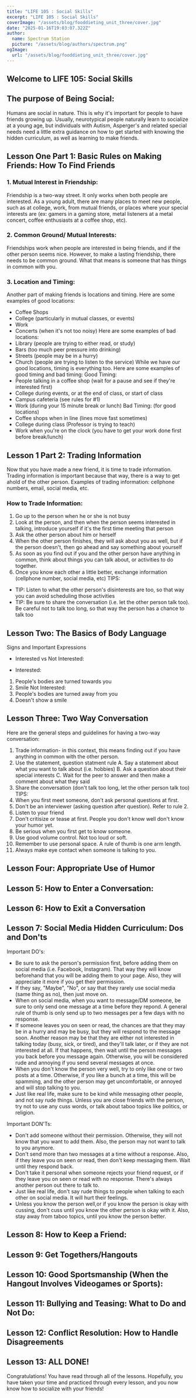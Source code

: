 ```yaml
---
title: "LIFE 105 : Social Skills"
excerpt: "LIFE 105 : Social Skills"
coverImage: "/assets/blog/fooddieting_unit_three/cover.jpg"
date: "2025-01-16T19:03:07.322Z"
author:
  name: Spectrum Station
  picture: "/assets/blog/authors/spectrum.png"
ogImage:
  url: "/assets/blog/fooddieting_unit_three/cover.jpg"
---
```

## Welcome to LIFE 105: Social Skills
## The purpose of Being Social:
Humans are social in nature. This is why it's important for people to have friends growing up. Usually, neurotypical people naturally learn to socialize at a young age, but individuals with Autism, Asperger's and related special needs need a little extra guidance on how to get started with knowing the hidden curriculum, as well as learning to make friends.
## Lesson One Part 1: Basic Rules on Making Friends: How To Find Friends
### 1. Mutual Interest in Friendship:
Friendship is a two-way street. It only works when both people are interested. As a young adult, there are many places to meet new people, such as at college, work, from mutual friends, or places where your special interests are (ex: gamers in a gaming store, metal listeners at a metal concert, coffee enthusiasts at a coffee shop, etc). 
### 2.  Common Ground/ Mutual Interests:
Friendships work when people are interested in being friends, and if the other person seems nice. However, to make a lasting friendship, there needs to be common ground. What that means is someone that has things in common with you. 
### 3.  Location and Timing:
Another part of making friends is locations and timing. Here are some examples of good locations:
 - Coffee Shops
 - College (particularly in mutual classes, or events)
 - Work
 - Concerts (when it's not too noisy)
 Here are some examples of bad locations:
 - Library (people are trying to either read, or study)
 - Bars (too much peer pressure into drinking)
 - Streets (people may be in a hurry)
 - Church (people are trying to listen to the service)
 While we have our good locations, timing is everything too. Here are some examples of good timing and bad timing:
 Good Timing: 
 - People talking in a coffee shop (wait for a pause and see if they're interested first)
 - College during events, or at the end of class, or start of class
 - Campus cafeteria (see rules for #1)
 - Work (during your 15 minute break or lunch)
Bad Timing: (for good locations)
- Coffee shops when in line (lines move fast sometimes)
- College during class (Professor is trying to teach)
- Work when you're on the clock (you have to get your work done first before break/lunch)

##  Lesson 1 Part 2: Trading Information
Now that you have made a new friend, it is time to trade information. Trading information is important because that way, there is a way to get ahold of the other person. Examples of trading information: cellphone numbers, email, social media, etc. 
### How to Trade Information:
1. Go up to the person when he or she is not busy
2. Look at the person, and then when the person seems interested in talking, introduce yourself if it's the first time meeting that person
3. Ask the other person about him or herself
4. When the other person finishes, they will ask about you as well, but if the person doesn't, then go ahead and say something about yourself
5. As soon as you find out if you and the other person have anything in common, think about things you can talk about, or activities to do together.
6. Once you know each other a little better, exchange information (cellphone number, social media, etc)
TIPS:
- TIP: Listen to what the other person's disinterests are too, so that way you can avoid scheduling those activities
- TIP: Be sure to share the conversation (i.e. let the other person talk too). Be careful not to talk too long, so that way the person has a chance to talk too


## Lesson Two: The Basics of Body Language
Signs and Important Expressions
- Interested vs Not Interested:
 
 - Interested:
 1. People's bodies are turned towards you
 2. Smile
 Not Interested: 
 1. People's bodies are turned away from you
 2. Doesn't show a smile

## Lesson Three: Two Way Conversation
Here are the general steps and guidelines for having a two-way conversation:
1. Trade information- in this context, this means finding out if you have anything in common with the other person.
2. Use the statement, question statment rule
 A. Say a statement about what you want to talk about (i.e. hobbies)
 B. Ask a question about their special interests
 C. Wait for the peer to answer and then make a comment about what they said
 3. Share the conversation (don't talk too long, let the other person talk too)
 TIPS:
 1. When you first meet someone, don't ask personal questions at first.
 2. Don't be an interviewer (asking question after question). Refer to rule 2.
 3. Listen to your friend
 4. Don't critisize or tease at first. People you don't know well don't know your humor yet.
 5. Be serious when you first get to know someone.
 6. Use good volume control. Not too loud or soft.
 7. Remember to use personal space. A rule of thumb is one arm length.
 8. Always make eye contact when someone is talking to you. 
## Lesson Four: Appropriate Use of Humor


## Lesson 5: How to Enter a Conversation:


## Lesson 6: How to Exit a Conversation

## Lesson 7: Social Media Hidden Curriculum: Dos and Don'ts
Important DO's:
- Be sure to ask the person's permission first, before adding them on social media (i.e. Facebook, Instagram). That way they will know beforehand that you will be adding them to your page. Also, they will appreciate it more if you get their permission.
- If they say, "Maybe", "No", or say that they rarely use social media (same thing as no), then just move on.
- When on social media, when you want to message/DM someone, be sure to only send one message at a time before they repond. 
A general rule of thumb is only send up to two messages per a few days with no response.
- If someone leaves you on  seen or read, the chances are that they may be in a hurry and may be busy, but they will respond to the message soon. 
Another reason may be that they are either not interested in talking today (busy, sick, or tired), and they'll talk later, or if they are not interested at all. 
If that happens, then wait until the person messages you back before you message again. Otherwise, you will be considered rude and annoying if you send several messages at once. 
- When you don't know the person very well, try to only like one or two posts at a time. Otherwise, if you like a bunch at a time,  this will be spamming, and the other person may get uncomfortable, or annoyed and will stop talking to you. 
- Just like real life, make sure to be kind while messaging other people, and not say rude things. Unless you are close friends with the person, try not to use any cuss words, or talk about taboo topics like politics, or religion.

Important DON'Ts:
- Don't add someone without their permission. Otherwise, they will not know that you want to add them. Also, the person may not want to talk to you anymore.
- Don't send more than two messages at a time without a response. Also, if they leave you on seen or read, then don't keep messaging them. Wait until they respond back.
- Don't take it personal when someone rejects your friend request, or if they leave you on seen or read with no response. There's always another person out there to talk to.
- Just like real life, don't say rude things to people when talking to each other on social media. It will hurt their feelings.
- Unless you know the person well,or if you know the person is okay with cussing, don't cuss until you know the other person is okay with it. Also, stay away from taboo topics, until you know the person better.

## Lesson 8: How to Keep a Friend: 

## Lesson 9: Get Togethers/Hangouts


## Lesson 10: Good Sportsmanship (When the Hangout Involves Videogames or Sports):

## Lesson 11:  Bullying and Teasing: What to Do and Not Do:

## Lesson 12: Conflict Resolution: How to Handle Disagreements

## Lesson 13: ALL DONE!
Congratulations! You have read through all of the lessons. Hopefully, you have taken your time and practiced through every lesson, and you now know how to socialize with your friends!